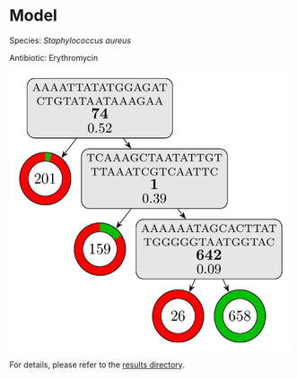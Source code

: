 
# Model

Species: *Staphylococcus aureus*

Antibiotic: Erythromycin

<a href="./model.pdf"><img src="./model.png" width=500 height=500 /></a>

For details, please refer to the [results directory](../../../../../results/cart_b/staphylococcus%20aureus/erythromycin/repeat_5/).

